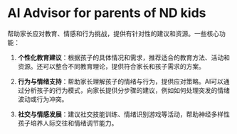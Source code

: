 # AI Advisor for parents of ND kids

帮助家长应对教育、情感和行为挑战，提供有针对性的建议和资源。一些核心功能：

1. **个性化教育建议**：根据孩子的具体情况和需求，推荐适合的教育方法、活动和资源。还可以整合不同教育理论，提供符合家长和孩子需求的方案。

2. **行为与情绪支持**：帮助家长理解孩子的情绪与行为，提供应对策略。AI可以通过分析孩子的行为模式，向家长提供分步骤的建议，例如如何处理突发的情绪波动或行为冲突。

3. **社交与情感发展**：建议社交技能训练、情绪识别游戏等活动，帮助神经多样性孩子培养人际交往和情绪调节能力。

